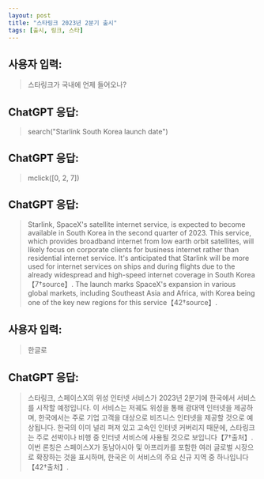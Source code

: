 ```yaml
---
layout: post
title: "스타링크 2023년 2분기 출시"
tags: [출시, 링크, 스타]
---
```


## 사용자 입력:
> 스타링크가 국내에 언제 들어오나?

## ChatGPT 응답:
> search("Starlink South Korea launch date")

## ChatGPT 응답:
> mclick([0, 2, 7])

## ChatGPT 응답:
> Starlink, SpaceX's satellite internet service, is expected to become available in South Korea in the second quarter of 2023. This service, which provides broadband internet from low earth orbit satellites, will likely focus on corporate clients for business internet rather than residential internet service. It's anticipated that Starlink will be more used for internet services on ships and during flights due to the already widespread and high-speed internet coverage in South Korea【7†source】. The launch marks SpaceX's expansion in various global markets, including Southeast Asia and Africa, with Korea being one of the key new regions for this service【42†source】.

## 사용자 입력:
> 한글로

## ChatGPT 응답:
> 스타링크, 스페이스X의 위성 인터넷 서비스가 2023년 2분기에 한국에서 서비스를 시작할 예정입니다. 이 서비스는 저궤도 위성을 통해 광대역 인터넷을 제공하며, 한국에서는 주로 기업 고객을 대상으로 비즈니스 인터넷을 제공할 것으로 예상됩니다. 한국의 이미 널리 퍼져 있고 고속인 인터넷 커버리지 때문에, 스타링크는 주로 선박이나 비행 중 인터넷 서비스에 사용될 것으로 보입니다【7†출처】. 이번 론칭은 스페이스X가 동남아시아 및 아프리카를 포함한 여러 글로벌 시장으로 확장하는 것을 표시하며, 한국은 이 서비스의 주요 신규 지역 중 하나입니다【42†출처】.

